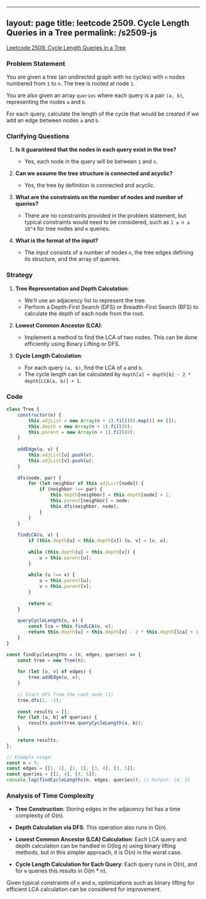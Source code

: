 
---
layout: page
title: leetcode 2509. Cycle Length Queries in a Tree
permalink: /s2509-js
---
[Leetcode 2509. Cycle Length Queries in a Tree](https://algoadvance.github.io/algoadvance/l2509)
### Problem Statement

You are given a tree (an undirected graph with no cycles) with `n` nodes numbered from `1` to `n`. The tree is rooted at node `1`.

You are also given an array `queries` where each query is a pair `(a, b)`, representing the nodes `a` and `b`.

For each query, calculate the length of the cycle that would be created if we add an edge between nodes `a` and `b`.

### Clarifying Questions

1. **Is it guaranteed that the nodes in each query exist in the tree?**
   - Yes, each node in the query will be between `1` and `n`.

2. **Can we assume the tree structure is connected and acyclic?**
   - Yes, the tree by definition is connected and acyclic.

3. **What are the constraints on the number of nodes and number of queries?**
   - There are no constraints provided in the problem statement, but typical constraints would need to be considered, such as `1 ≤ n ≤ 10^4` for tree nodes and `m` queries.

4. **What is the format of the input?**
   - The input consists of a number of nodes `n`, the tree edges defining its structure, and the array of queries.

### Strategy

1. **Tree Representation and Depth Calculation**:
   - We'll use an adjacency list to represent the tree.
   - Perform a Depth-First Search (DFS) or Breadth-First Search (BFS) to calculate the depth of each node from the root.
   
2. **Lowest Common Ancestor (LCA)**:
   - Implement a method to find the LCA of two nodes. This can be done efficiently using Binary Lifting or DFS.

3. **Cycle Length Calculation**:
   - For each query `(a, b)`, find the LCA of `a` and `b`.
   - The cycle length can be calculated by `depth[a] + depth[b] - 2 * depth[LCA(a, b)] + 1`.

### Code

```javascript
class Tree {
    constructor(n) {
        this.adjList = new Array(n + 1).fill(0).map(() => []);
        this.depth = new Array(n + 1).fill(0);
        this.parent = new Array(n + 1).fill(0);
    }
    
    addEdge(u, v) {
        this.adjList[u].push(v);
        this.adjList[v].push(u);
    }
    
    dfs(node, par) {
        for (let neighbor of this.adjList[node]) {
            if (neighbor !== par) {
                this.depth[neighbor] = this.depth[node] + 1;
                this.parent[neighbor] = node;
                this.dfs(neighbor, node);
            }
        }
    }
    
    findLCA(u, v) {
        if (this.depth[u] < this.depth[v]) [u, v] = [v, u];
        
        while (this.depth[u] > this.depth[v]) {
            u = this.parent[u];
        }
        
        while (u !== v) {
            u = this.parent[u];
            v = this.parent[v];
        }
        
        return u;
    }
    
    queryCycleLength(u, v) {
        const lca = this.findLCA(u, v);
        return this.depth[u] + this.depth[v] - 2 * this.depth[lca] + 1;
    }
}

const findCycleLengths = (n, edges, queries) => {
    const tree = new Tree(n);
    
    for (let [u, v] of edges) {
        tree.addEdge(u, v);
    }
    
    // Start DFS from the root node (1)
    tree.dfs(1, -1);
    
    const results = [];
    for (let [a, b] of queries) {
        results.push(tree.queryCycleLength(a, b));
    }
    
    return results;
};

// Example usage:
const n = 5;
const edges = [[1, 2], [1, 3], [3, 4], [3, 5]];
const queries = [[2, 4], [4, 5]];
console.log(findCycleLengths(n, edges, queries)); // Output: [4, 3]
```

### Analysis of Time Complexity

- **Tree Construction**: Storing edges in the adjacency list has a time complexity of O(n).
  
- **Depth Calculation via DFS**: This operation also runs in O(n).

- **Lowest Common Ancestor (LCA) Calculation**: Each LCA query and depth calculation can be handled in O(log n) using binary lifting methods, but in this simpler approach, it is O(n) in the worst case.

- **Cycle Length Calculation for Each Query**: Each query runs in O(n), and for `m` queries this results in O(m * n).

Given typical constraints of `n` and `m`, optimizations such as binary lifting for efficient LCA calculation can be considered for improvement.